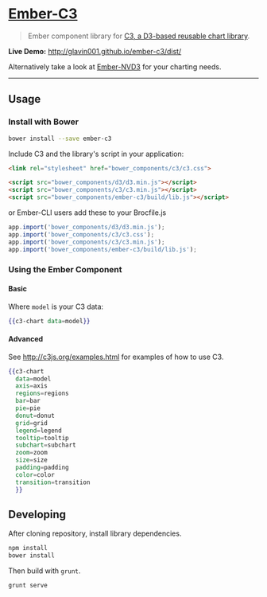 [Ember-C3](https://github.com/Glavin001/ember-c3)
==========

> Ember component library for [C3, a D3-based reusable chart library](https://github.com/masayuki0812/c3).

**Live Demo:** http://glavin001.github.io/ember-c3/dist/

Alternatively take a look at [Ember-NVD3](https://github.com/Glavin001/ember-nvd3) for your charting needs.

---

## Usage

### Install with Bower

```bash
bower install --save ember-c3
```

Include C3 and the library's script in your application:

```html
<link rel="stylesheet" href="bower_components/c3/c3.css">

<script src="bower_components/d3/d3.min.js"></script>
<script src="bower_components/c3/c3.min.js"></script>
<script src="bower_components/ember-c3/build/lib.js"></script>
```

or Ember-CLI users add these to your Brocfile.js
```javascript
app.import('bower_components/d3/d3.min.js');
app.import('bower_components/c3/c3.css');
app.import('bower_components/c3/c3.min.js');
app.import('bower_components/ember-c3/build/lib.js');
```

### Using the Ember Component

#### Basic

Where `model` is your C3 data:

```handlebars
{{c3-chart data=model}}
```

#### Advanced

See http://c3js.org/examples.html for examples of how to use C3.

```handlebars
{{c3-chart
  data=model
  axis=axis
  regions=regions
  bar=bar
  pie=pie
  donut=donut
  grid=grid
  legend=legend
  tooltip=tooltip
  subchart=subchart
  zoom=zoom
  size=size
  padding=padding
  color=color
  transition=transition
  }}
```

## Developing

After cloning repository, install library dependencies.

```bash
npm install
bower install
```

Then build with `grunt`.

```bash
grunt serve
```
